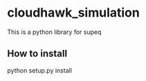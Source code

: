 # cloudhawk_simulation
This is a python library for supeq

## How to install
python setup.py install